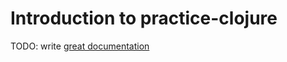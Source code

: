 # Introduction to practice-clojure

TODO: write [great documentation](http://jacobian.org/writing/what-to-write/)
